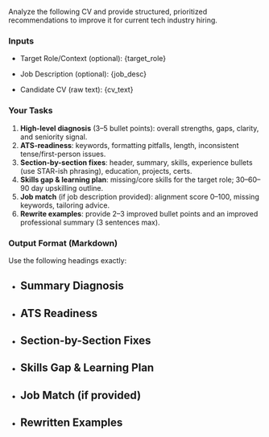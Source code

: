 Analyze the following CV and provide structured, prioritized recommendations to improve it for current tech industry hiring.

### Inputs
- Target Role/Context (optional): 
{target_role}

- Job Description (optional):
{job_desc}

- Candidate CV (raw text):
{cv_text}

### Your Tasks
1) **High-level diagnosis** (3–5 bullet points): overall strengths, gaps, clarity, and seniority signal.
2) **ATS-readiness**: keywords, formatting pitfalls, length, inconsistent tense/first-person issues.
3) **Section-by-section fixes**: header, summary, skills, experience bullets (use STAR-ish phrasing), education, projects, certs.
4) **Skills gap & learning plan**: missing/core skills for the target role; 30–60–90 day upskilling outline.
5) **Job match** (if job description provided): alignment score 0–100, missing keywords, tailoring advice.
6) **Rewrite examples**: provide 2–3 improved bullet points and an improved professional summary (3 sentences max).

### Output Format (Markdown)
Use the following headings exactly:
- ## Summary Diagnosis
- ## ATS Readiness
- ## Section-by-Section Fixes
- ## Skills Gap & Learning Plan
- ## Job Match (if provided)
- ## Rewritten Examples
